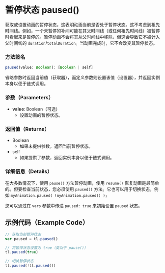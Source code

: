 # 暂停状态 paused()

获取或设置动画的暂停状态，这表明动画当前是否处于暂停状态。这不考虑到祖先时间线。例如，一个未暂停的补间可能在其父时间线（或任何祖先时间线）被暂停时看起来是暂停的。暂停动画不会将其从父时间线中移除，但这会导致它不被计入父时间线的 `duration`/`totalDuration`。当动画完成时，它不会改变其暂停状态。

### 方法签名

```typescript
paused(value: Boolean): [Boolean | self]
```

省略参数时返回当前值（获取器），而定义参数则设置该值（设置器），并返回实例本身以便于链式调用。

### 参数（Parameters）

- **value**: Boolean（可选）
  - 设置动画的暂停状态。

### 返回值（Returns）

- Boolean
  - 如果未提供参数，返回当前暂停状态。
- self
  - 如果提供了参数，返回实例本身以便于链式调用。

### 详细信息（Details）

在大多数情况下，使用 `pause()` 方法暂停动画，使用 `resume()` 恢复动画是最简单的。但要检查当前状态，您必须使用 `paused()` 方法。它也可以用于切换状态，例如 `myAnimation.paused( !myAnimation.paused() );`

您可以通过在 `vars` 参数中传递 `paused: true` 来初始设置 `paused` 状态。

## 示例代码（Example Code）

```javascript
// 获取当前暂停状态
var paused = tl.paused()

// 将暂停状态设置为 true（类似于 pause()）
tl.paused(true)

// 切换暂停状态
tl.paused(!tl.paused())
```
